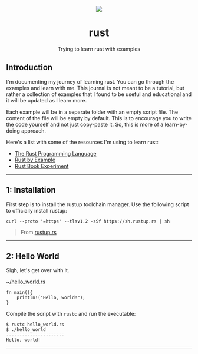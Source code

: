 <div align="center">
    <a href="https://www.rust-lang.org/">
        <img src="https://upload.wikimedia.org/wikipedia/commons/0/0f/Original_Ferris.svg">
    </a>
    <h1>rust</h1>
    <span>Trying to learn rust with examples</span>
</div>

## Introduction

I'm documenting my journey of learning rust. You can go through the examples and learn with me. This journal is not meant to be a tutorial, but rather a collection of examples that I found to be useful and educational and it will be updated as I learn more.

Each example will be in a separate folder with an empty script file. The content of the file will be empty by default. This is to encourage you to write the code yourself and not just copy-paste it. So, this is more of a learn-by-doing approach.

Here's a list with some of the resources I'm using to learn rust:
- [The Rust Programming Language](https://doc.rust-lang.org/book/)
- [Rust by Example](https://doc.rust-lang.org/rust-by-example/)
- [Rust Book Experiment](https://rust-book.cs.brown.edu/)

---

## 1: Installation
First step is to install the rustup toolchain manager. Use the following script to officially install rustup:
```
curl --proto '=https' --tlsv1.2 -sSf https://sh.rustup.rs | sh
```

> From [rustup.rs](https://rustup.rs/)

---

## 2: Hello World
Sigh, let's get over with it.

[~/hello_world.rs](./2/hello_world.rs)
```
fn main(){
    println!("Hello, world!");
}
```

Compile the script with `rustc` and run the executable:
```
$ rustc hello_world.rs
$ ./hello_world
----------------------
Hello, world!
```

---
